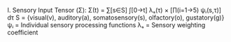 I. Sensory Input Tensor (Σ):
Σ(t) = ∑[s∈S] ∫[0→t] λₛ(τ) × [∏(i=1→5) ψᵢ(s,τ)] dτ
S = {visual(v), auditory(a), somatosensory(s), olfactory(o), gustatory(g)}
ψᵢ = Individual sensory processing functions
λₛ = Sensory weighting coefficient